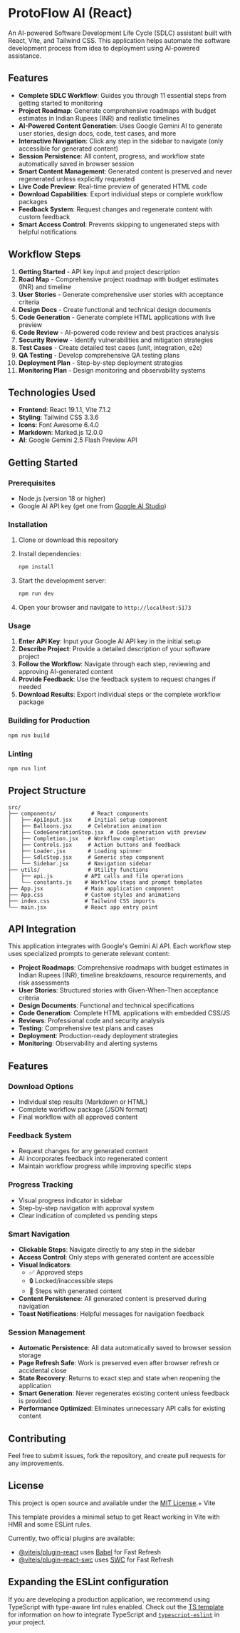 # ProtoFlow AI (React)

An AI-powered Software Development Life Cycle (SDLC) assistant built with React, Vite, and Tailwind CSS. This application helps automate the software development process from idea to deployment using AI-powered assistance.

## Features

- **Complete SDLC Workflow**: Guides you through 11 essential steps from getting started to monitoring
- **Project Roadmap**: Generate comprehensive roadmaps with budget estimates in Indian Rupees (INR) and realistic timelines
- **AI-Powered Content Generation**: Uses Google Gemini AI to generate user stories, design docs, code, test cases, and more
- **Interactive Navigation**: Click any step in the sidebar to navigate (only accessible for generated content)
- **Session Persistence**: All content, progress, and workflow state automatically saved in browser session
- **Smart Content Management**: Generated content is preserved and never regenerated unless explicitly requested
- **Live Code Preview**: Real-time preview of generated HTML code
- **Download Capabilities**: Export individual steps or complete workflow packages
- **Feedback System**: Request changes and regenerate content with custom feedback
- **Smart Access Control**: Prevents skipping to ungenerated steps with helpful notifications

## Workflow Steps

1. **Getting Started** - API key input and project description
2. **Road Map** - Comprehensive project roadmap with budget estimates (INR) and timeline
3. **User Stories** - Generate comprehensive user stories with acceptance criteria
4. **Design Docs** - Create functional and technical design documents
5. **Code Generation** - Generate complete HTML applications with live preview
6. **Code Review** - AI-powered code review and best practices analysis
7. **Security Review** - Identify vulnerabilities and mitigation strategies
8. **Test Cases** - Create detailed test cases (unit, integration, e2e)
9. **QA Testing** - Develop comprehensive QA testing plans
10. **Deployment Plan** - Step-by-step deployment strategies
11. **Monitoring Plan** - Design monitoring and observability systems

## Technologies Used

- **Frontend**: React 19.1.1, Vite 7.1.2
- **Styling**: Tailwind CSS 3.3.6
- **Icons**: Font Awesome 6.4.0
- **Markdown**: Marked.js 12.0.0
- **AI**: Google Gemini 2.5 Flash Preview API

## Getting Started

### Prerequisites

- Node.js (version 18 or higher)
- Google AI API key (get one from [Google AI Studio](https://makersuite.google.com/app/apikey))

### Installation

1. Clone or download this repository
2. Install dependencies:
   ```bash
   npm install
   ```

3. Start the development server:
   ```bash
   npm run dev
   ```

4. Open your browser and navigate to `http://localhost:5173`

### Usage

1. **Enter API Key**: Input your Google AI API key in the initial setup
2. **Describe Project**: Provide a detailed description of your software project
3. **Follow the Workflow**: Navigate through each step, reviewing and approving AI-generated content
4. **Provide Feedback**: Use the feedback system to request changes if needed
5. **Download Results**: Export individual steps or the complete workflow package

### Building for Production

```bash
npm run build
```

### Linting

```bash
npm run lint
```

## Project Structure

```
src/
├── components/           # React components
│   ├── ApiInput.jsx     # Initial setup component
│   ├── Balloons.jsx     # Celebration animation
│   ├── CodeGenerationStep.jsx  # Code generation with preview
│   ├── Completion.jsx   # Workflow completion
│   ├── Controls.jsx     # Action buttons and feedback
│   ├── Loader.jsx       # Loading spinner
│   ├── SdlcStep.jsx     # Generic step component
│   └── Sidebar.jsx      # Navigation sidebar
├── utils/               # Utility functions
│   ├── api.js          # API calls and file operations
│   └── constants.js    # Workflow steps and prompt templates
├── App.jsx             # Main application component
├── App.css             # Custom styles and animations
├── index.css           # Tailwind CSS imports
└── main.jsx            # React app entry point
```

## API Integration

This application integrates with Google's Gemini AI API. Each workflow step uses specialized prompts to generate relevant content:

- **Project Roadmaps**: Comprehensive roadmaps with budget estimates in Indian Rupees (INR), timeline breakdowns, resource requirements, and risk assessments
- **User Stories**: Structured stories with Given-When-Then acceptance criteria
- **Design Documents**: Functional and technical specifications
- **Code Generation**: Complete HTML applications with embedded CSS/JS
- **Reviews**: Professional code and security analysis
- **Testing**: Comprehensive test plans and cases
- **Deployment**: Production-ready deployment strategies
- **Monitoring**: Observability and alerting systems

## Features

### Download Options
- Individual step results (Markdown or HTML)
- Complete workflow package (JSON format)
- Final workflow with all approved content

### Feedback System
- Request changes for any generated content
- AI incorporates feedback into regenerated content
- Maintain workflow progress while improving specific steps

### Progress Tracking
- Visual progress indicator in sidebar
- Step-by-step navigation with approval system
- Clear indication of completed vs pending steps

### Smart Navigation
- **Clickable Steps**: Navigate directly to any step in the sidebar
- **Access Control**: Only steps with generated content are accessible
- **Visual Indicators**: 
  - ✅ Approved steps
  - 🔒 Locked/inaccessible steps
  - 🔵 Steps with generated content
- **Content Persistence**: All generated content is preserved during navigation
- **Toast Notifications**: Helpful messages for navigation feedback

### Session Management
- **Automatic Persistence**: All data automatically saved to browser session storage
- **Page Refresh Safe**: Work is preserved even after browser refresh or accidental close
- **State Recovery**: Returns to exact step and state when reopening the application
- **Smart Generation**: Never regenerates existing content unless feedback is provided
- **Performance Optimized**: Eliminates unnecessary API calls for existing content

## Contributing

Feel free to submit issues, fork the repository, and create pull requests for any improvements.

## License

This project is open source and available under the [MIT License](LICENSE).+ Vite

This template provides a minimal setup to get React working in Vite with HMR and some ESLint rules.

Currently, two official plugins are available:

- [@vitejs/plugin-react](https://github.com/vitejs/vite-plugin-react/blob/main/packages/plugin-react) uses [Babel](https://babeljs.io/) for Fast Refresh
- [@vitejs/plugin-react-swc](https://github.com/vitejs/vite-plugin-react/blob/main/packages/plugin-react-swc) uses [SWC](https://swc.rs/) for Fast Refresh

## Expanding the ESLint configuration

If you are developing a production application, we recommend using TypeScript with type-aware lint rules enabled. Check out the [TS template](https://github.com/vitejs/vite/tree/main/packages/create-vite/template-react-ts) for information on how to integrate TypeScript and [`typescript-eslint`](https://typescript-eslint.io) in your project.
